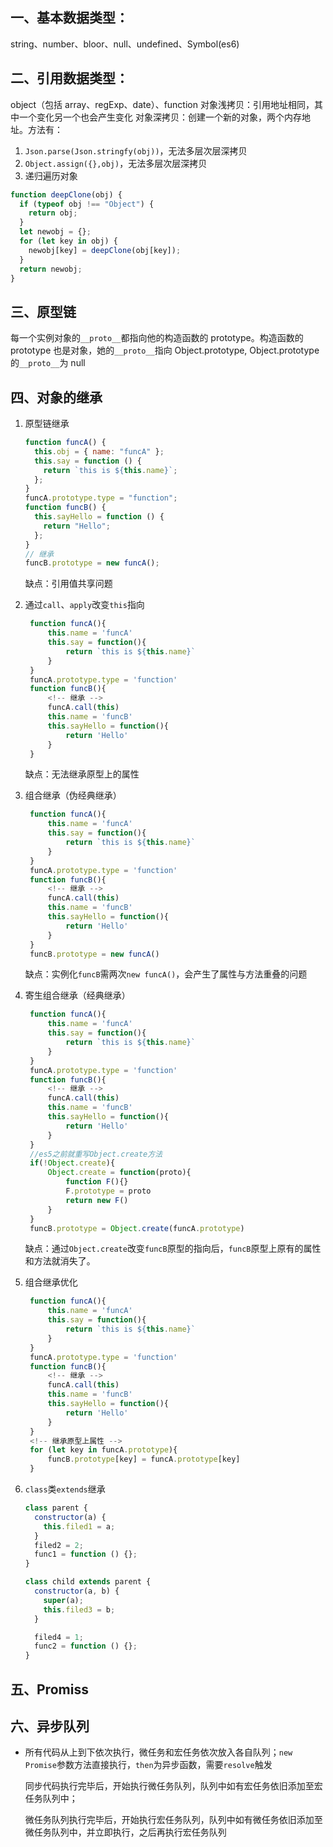 ## 一、基本数据类型：

string、number、bloor、null、undefined、Symbol(es6)

## 二、引用数据类型：

object（包括 array、regExp、date）、function
对象浅拷贝：引用地址相同，其中一个变化另一个也会产生变化
对象深拷贝：创建一个新的对象，两个内存地址。方法有：

1. `Json.parse(Json.stringfy(obj))`，无法多层次层深拷贝
2. `Object.assign({},obj)`，无法多层次层深拷贝
3. 递归遍历对象

```js
function deepClone(obj) {
  if (typeof obj !== "Object") {
    return obj;
  }
  let newobj = {};
  for (let key in obj) {
    newobj[key] = deepClone(obj[key]);
  }
  return newobj;
}
```

## 三、原型链

每一个实例对象的`__proto__`都指向他的构造函数的 prototype。构造函数的 prototype 也是对象，她的`__proto__`指向 Object.prototype,
Object.prototype 的`__proto__`为 null

## 四、对象的继承

1. 原型链继承
   ```js
   function funcA() {
     this.obj = { name: "funcA" };
     this.say = function () {
       return `this is ${this.name}`;
     };
   }
   funcA.prototype.type = "function";
   function funcB() {
     this.sayHello = function () {
       return "Hello";
     };
   }
   // 继承
   funcB.prototype = new funcA();
   ```
   缺点：引用值共享问题
2. 通过`call`、`apply`改变`this`指向
   ```js
    function funcA(){
        this.name = 'funcA'
        this.say = function(){
            return `this is ${this.name}`
        }
    }
    funcA.prototype.type = 'function'
    function funcB(){
        <!-- 继承 -->
        funcA.call(this)
        this.name = 'funcB'
        this.sayHello = function(){
            return 'Hello'
        }
    }
   ```
   缺点：无法继承原型上的属性
3. 组合继承（伪经典继承）
   ```js
    function funcA(){
        this.name = 'funcA'
        this.say = function(){
            return `this is ${this.name}`
        }
    }
    funcA.prototype.type = 'function'
    function funcB(){
        <!-- 继承 -->
        funcA.call(this)
        this.name = 'funcB'
        this.sayHello = function(){
            return 'Hello'
        }
    }
    funcB.prototype = new funcA()
   ```
   缺点：实例化`funcB`需两次`new funcA()`，会产生了属性与方法重叠的问题
4. 寄生组合继承（经典继承）
   ```js
    function funcA(){
        this.name = 'funcA'
        this.say = function(){
            return `this is ${this.name}`
        }
    }
    funcA.prototype.type = 'function'
    function funcB(){
        <!-- 继承 -->
        funcA.call(this)
        this.name = 'funcB'
        this.sayHello = function(){
            return 'Hello'
        }
    }
    //es5之前就重写Object.create方法
    if(!Object.create){
        Object.create = function(proto){
            function F(){}
            F.prototype = proto
            return new F()
        }
    }
    funcB.prototype = Object.create(funcA.prototype)
   ```
   缺点：通过`Object.create`改变`funcB`原型的指向后，`funcB`原型上原有的属性和方法就消失了。
5. 组合继承优化
   ```js
    function funcA(){
        this.name = 'funcA'
        this.say = function(){
            return `this is ${this.name}`
        }
    }
    funcA.prototype.type = 'function'
    function funcB(){
        <!-- 继承 -->
        funcA.call(this)
        this.name = 'funcB'
        this.sayHello = function(){
            return 'Hello'
        }
    }
    <!-- 继承原型上属性 -->
    for (let key in funcA.prototype){
        funcB.prototype[key] = funcA.prototype[key]
    }
   ```
6. `class`类`extends`继承

   ```js
   class parent {
     constructor(a) {
       this.filed1 = a;
     }
     filed2 = 2;
     func1 = function () {};
   }

   class child extends parent {
     constructor(a, b) {
       super(a);
       this.filed3 = b;
     }

     filed4 = 1;
     func2 = function () {};
   }
   ```

## 五、Promiss

## 六、异步队列

- 所有代码从上到下依次执行，微任务和宏任务依次放入各自队列；`new Promise`参数方法直接执行，`then`为异步函数，需要`resolve`触发

  同步代码执行完毕后，开始执行微任务队列，队列中如有宏任务依旧添加至宏任务队列中；

  微任务队列执行完毕后，开始执行宏任务队列，队列中如有微任务依旧添加至微任务队列中，并立即执行，之后再执行宏任务队列
